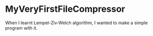 # MyVeryFirstFileCompressor
When I learnt Lempel-Ziv-Welch algorithm, I wanted to make a simple program with it.
